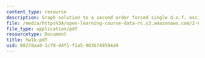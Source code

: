 ```yaml
---
content_type: resource
description: Graph solution to a second order forced single d.o.f. oscillator
file: /media/https%3A/open-learning-course-data-rc.s3.amazonaws.com/2-670-mechanical-engineering-tools-january-iap-2004/0827daad1c70d4f1f1a59836749594a9_hw1b.pdf
file_type: application/pdf
resourcetype: Document
title: hw1b.pdf
uid: 0827daad-1c70-d4f1-f1a5-9836749594a9
---
```

